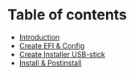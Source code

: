 # Table of contents

* [Introduction](README.md)
* [Create EFI & Config](OC_auxiliary_tools.md)
* [Create Installer USB-stick](create_installer.md)
* [Install & Postinstall](install.md)

